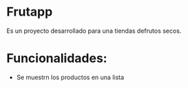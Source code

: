 Frutapp
===
Es un proyecto desarrollado para una tiendas
defrutos secos.

Funcionalidades:
====
* Se muestrn los productos en una lista